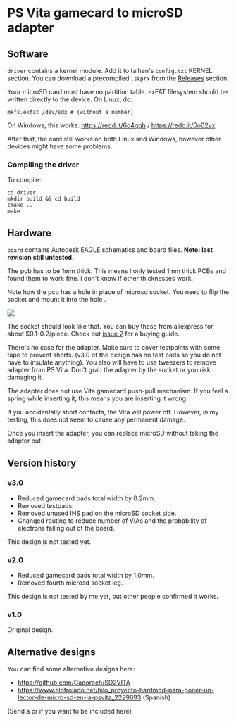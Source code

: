 # PS Vita gamecard to microSD adapter

## Software

`driver` contains a kernel module. Add it to taihen's `config.txt` KERNEL section. You can download a precompiled `.skprx` from the [Releases](https://github.com/xyzz/gamecard-microsd/releases) section.

Your microSD card must have no partition table. exFAT filesystem should be written directly to the device. On Linux, do:

```
mkfs.exfat /dev/sdx # (without a number)
```

On Windows, this works: https://redd.it/6o4gqh / https://redd.it/6o62vx

After that, the card still works on both Linux and Windows, however other devices might have some problems.

### Compiling the driver

To compile:

```
cd driver
mkdir build && cd build
cmake ..
make
```

## Hardware

`board` contains Autodesk EAGLE schematics and board files. **Note: last revision still untested.**

The pcb has to be 1mm thick. This means I only tested 1mm thick PCBs and found them to work fine. I don't know if other thicknesses work.

Note how the pcb has a hole in place of microsd socket. You need to flip the socket and mount it into the hole .

![](https://i.imgur.com/5X5qVBu.jpg)

The socket should look like that. You can buy these from aliexpress for about $0.1-0.2/piece. Check out [issue 2](https://github.com/xyzz/gamecard-microsd/issues/2) for a buying guide.

There's no case for the adapter. Make sure to cover testpoints with some tape to prevent shorts. (v3.0 of the design has no test pads so you do not have to insulate anything). You also will have to use tweezers to remove adapter from PS Vita. Don't grab the adapter by the socket or you risk damaging it.

The adapter does not use Vita gamecard push-pull mechanism. If you feel a spring while inserting it, this means you are inserting it wrong.

If you accidentally short contacts, the Vita will power off. However, in my testing, this does not seem to cause any permanent damage.

Once you insert the adapter, you can replace microSD without taking the adapter out.

## Version history

### v3.0

* Reduced gamecard pads total width by 0.2mm.
* Removed testpads.
* Removed unused INS pad on the microSD socket side.
* Changed routing to reduce number of VIAs and the probability of electrons falling out of the board.

This design is not tested yet.

### v2.0

* Reduced gamecard pads total width by 1.0mm.
* Removed fourth microsd socket leg.

This design is not tested by me yet, but other people confirmed it works.

### v1.0

Original design.

## Alternative designs

You can find some alternative designs here:

* https://github.com/Gadorach/SD2VITA
* https://www.elotrolado.net/hilo_proyecto-hardmod-para-poner-un-lector-de-micro-sd-en-la-psvita_2229693 (Spanish)

(Send a pr if you want to be included here)
